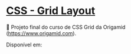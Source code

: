 # <a href="https://developer.mozilla.org/pt-BR/docs/Web/CSS/CSS_Grid_Layout/Basic_Concepts_of_Grid_Layout"> CSS - Grid Layout</a>

🚀 Projeto final do curso de CSS Grid da Origamid (https://www.origamid.com).

Disponível em:

